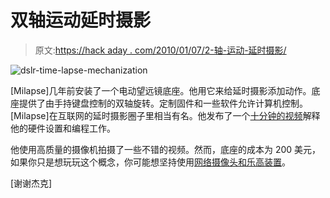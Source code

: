 # 双轴运动延时摄影

> 原文:[https://hack aday . com/2010/01/07/2-轴-运动-延时摄影/](https://hackaday.com/2010/01/07/2-axis-motion-timelapse-photography/)

![](../Images/e1ab85273bcb552c29bc99565c030069.png "dslr-time-lapse-mechanization")

[Milapse]几年前安装了一个电动望远镜底座。他用它来给延时摄影添加动作。底座提供了由手持键盘控制的双轴旋转。定制固件和一些软件允许计算机控制。[Milapse]在互联网的延时摄影圈子里相当有名。他发布了一个[十分钟的视频](http://www.youtube.com/watch?v=Ni89TBOTCUA)解释他的硬件设置和编程工作。

他使用高质量的摄像机拍摄了一些不错的视频。然而，底座的成本为 200 美元，如果你只是想玩玩这个概念，你可能想坚持使用[网络摄像头和乐高装置](http://hackaday.com/2009/09/06/toyaanisqatsi-time-lapse-control-using-lego-parts/)。

[谢谢杰克]